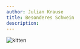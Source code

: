 ```yaml
---
author: Julian Krause
title: Besonderes Schwein
description:
---
```


![kitten](https://placekitten.com/700/650)
